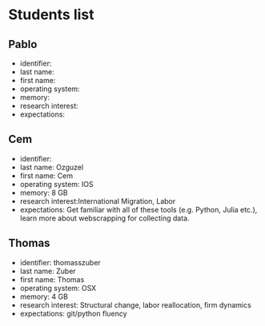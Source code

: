 # Students list

## Pablo

- identifier:
- last name: 
- first name:  
- operating system:  
- memory: 
- research interest: 
- expectations: 


## Cem

- identifier:
- last name: Ozguzel
- first name: Cem
- operating system: IOS
- memory: 8 GB
- research interest:International Migration, Labor
- expectations: Get familiar with all of these tools (e.g. Python, Julia etc.), learn more about webscrapping for collecting data.

## Thomas

- identifier: thomasszuber
- last name: Zuber  
- first name: Thomas
- operating system: OSX 
- memory: 4 GB
- research interest: Structural change, labor reallocation, firm dynamics 
- expectations: git/python fluency
